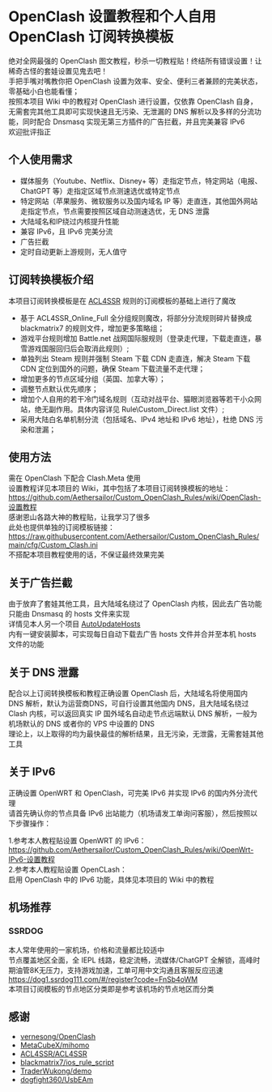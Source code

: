 # OpenClash 设置教程和个人自用 OpenClash 订阅转换模板  
绝对全网最强的 OpenClash 图文教程，秒杀一切教程贴！终结所有错误设置！让稀奇古怪的套娃设置见鬼去吧！  
手把手嘴对嘴教你把 OpenClash 设置为效率、安全、便利三者兼顾的完美状态，零基础小白也能看懂；  
按照本项目 Wiki 中的教程对 OpenClash 进行设置，仅依靠 OpenClash 自身，无需套完其他工具即可实现快速且无污染、无泄漏的 DNS 解析以及多样的分流功能，同时配合 Dnsmasq 实现无第三方插件的广告拦截，并且完美兼容 IPv6      
欢迎批评指正  

## 个人使用需求  
* 媒体服务（Youtube、Netflix、Disney+ 等）走指定节点，特定网站（电报、ChatGPT 等）走指定区域节点测速选优或特定节点  
* 特定网站（苹果服务、微软服务以及国内域名 IP 等）走直连，其他国外网站走指定节点，节点需要按照区域自动测速选优，无 DNS 泄露   
* 大陆域名和IP绕过内核提升性能  
* 兼容 IPv6，且 IPv6 完美分流  
* 广告拦截  
* 定时自动更新上游规则，无人值守

## 订阅转换模板介绍
本项目订阅转换模板是在 [ACL4SSR](https://github.com/ACL4SSR/ACL4SSR) 规则的订阅模板的基础上进行了魔改 
* 基于 ACL4SSR_Online_Full 全分组规则魔改，将部分分流规则碎片替换成 blackmatrix7 的规则文件，增加更多策略组；  
* 游戏平台规则增加 Battle.net 战网国际服规则（登录走代理，下载走直连，暴雪游戏国服回归后会取消此规则）;  
* 单独列出 Steam 规则并强制 Steam 下载 CDN 走直连，解决 Steam 下载 CDN 定位到国外的问题，确保 Steam 下载流量不走代理；     
* 增加更多的节点区域分组（英国、加拿大等）；  
* 调整节点默认优先顺序；  
* 增加个人自用的若干冷门域名规则（互动对战平台、猫眼浏览器等若干小众网站，绝无副作用。具体内容详见 Rule\Custom_Direct.list 文件）;  
* 采用大陆白名单机制分流（包括域名、IPv4 地址和 IPv6 地址），杜绝 DNS 污染和泄漏；   

## 使用方法  
需在 OpenClash 下配合 Clash.Meta 使用  
设置教程详见本项目的 Wiki，其中包括了本项目订阅转换模板的地址：  
https://github.com/Aethersailor/Custom_OpenClash_Rules/wiki/OpenClash-设置教程  
感谢恩山各路大神的教程贴，让我学习了很多  
此处也提供单独的订阅模板链接：  
https://raw.githubusercontent.com/Aethersailor/Custom_OpenClash_Rules/main/cfg/Custom_Clash.ini  
不搭配本项目教程使用的话，不保证最终效果完美  

## 关于广告拦截  
由于放弃了套娃其他工具，且大陆域名绕过了 OpenClash 内核，因此去广告功能只能由 Dnsmasq 的 hosts 文件来实现  
详情见本人另一个项目 [AutoUpdateHosts](https://github.com/Aethersailor/OpenWrt-AutoUpdateHosts)   
内有一键安装脚本，可实现每日自动下载去广告 hosts 文件并合并至本机 hosts 文件的功能  

## 关于 DNS 泄露  
配合以上订阅转换模板和教程正确设置 OpenClash 后，大陆域名将使用国内 DNS 解析，默认为运营商DNS，可自行设置其他国内 DNS，且大陆域名绕过 Clash 内核，可以返回真实 IP 
国外域名自动走节点远端默认 DNS 解析，一般为机场默认的 DNS 或者你的 VPS 中设置的 DNS  
理论上，以上取得的均为最快最佳的解析结果，且无污染，无泄露，无需套娃其他工具    

## 关于 IPv6  
正确设置 OpenWRT 和 OpenClash，可完美 IPv6 并实现 IPv6 的国内外分流代理   
请首先确认你的节点具备 IPv6 出站能力（机场请发工单询问客服），然后按照以下步骤操作：  

1.参考本人教程贴设置 OpenWRT 的 IPv6：
https://github.com/Aethersailor/Custom_OpenClash_Rules/wiki/OpenWrt-IPv6-设置教程  
2.参考本人教程贴设置 OpenCLash：  
启用 OpenClash 中的 IPv6 功能，具体见本项目的 Wiki 中的教程  

## 机场推荐 
### SSRDOG  
本人常年使用的一家机场，价格和流量都比较适中  
节点覆盖地区全面，全 IEPL 线路，稳定流畅，流媒体/ChatGPT 全解锁，高峰时期油管8K无压力，支持游戏加速，工单可用中文沟通且客服反应迅速  
https://dog1.ssrdog111.com/#/register?code=FnSb4oWM  
本项目订阅模板的节点地区分类即是参考该机场的节点地区而分类  

## 感谢  
- [vernesong/OpenClash](https://github.com/vernesong/OpenClash)
- [MetaCubeX/mihomo](https://github.com/MetaCubeX/mihomo)
- [ACL4SSR/ACL4SSR](https://github.com/ACL4SSR/ACL4SSR)
- [blackmatrix7/ios_rule_script](https://github.com/blackmatrix7/ios_rule_script)
- [TraderWukong/demo](https://github.com/TraderWukong/demo)
- [dogfight360/UsbEAm](https://github.com/dogfight360/UsbEAm)
